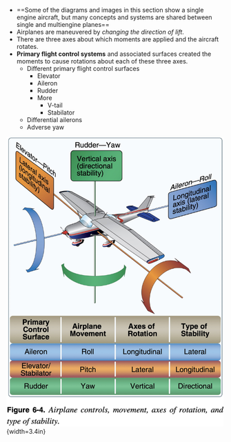 * ==Some of the diagrams and images in this section show a single engine aircraft, but many concepts and systems are shared between single and multiengine planes==
* Airplanes are maneuvered by *changing the direction of lift*.
* There are three axes about which moments are applied and the aircraft rotates.
* **Primary flight control systems** and associated surfaces created the moments to cause rotations about each of these three axes.
  * Different primary flight control surfaces
    * Elevator
    * Aileron
    * Rudder
    * More
      * V-tail
      * Stabilator
  * Differential ailerons
  * Adverse yaw

![Primary flight controls. [FAA-H-8083-25B Pilot's Handbook of Aeronautical Knowledge](https://www.faa.gov/regulations_policies/handbooks_manuals/aviation/phak) [Chapter 6: Flight Controls](https://www.faa.gov/sites/faa.gov/files/regulations_policies/handbooks_manuals/aviation/phak/08_phak_ch6.pdf) Figure 6-4.](../../../img/phak/phak-figure-6-4-primary-flight-controls.jpg){width=3.4in}
